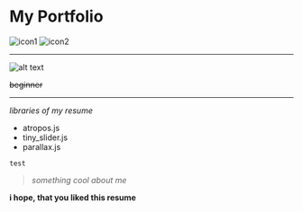 # My Portfolio

![icon1](https://img.shields.io/badge/resume-cool-yellow) ![icon2](https://img.shields.io/badge/frontend-average-blue)

---

![alt text](https://static.wikia.nocookie.net/debatesjungle/images/c/c1/1z4FBfS.gif/revision/latest/scale-to-width-down/300?cb=20181204013628)

~~beginner~~

***

*libraries of my resume*

* atropos.js
* tiny_slider.js
* parallax.js

```test```

> _something cool about me_

**i hope, that you liked this resume**
